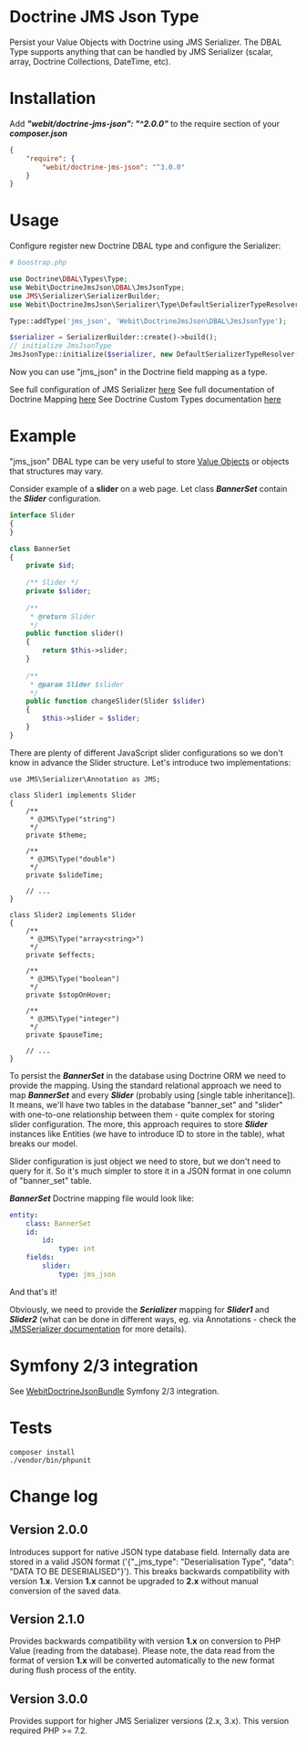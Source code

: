 # Doctrine JMS Json Type
Persist your Value Objects with Doctrine using JMS Serializer.
The DBAL Type supports anything that can be handled by JMS Serializer (scalar, array, Doctrine Collections, DateTime, etc).

# Installation

Add ***"webit/doctrine-jms-json": "^2.0.0"*** to the require section of your ***composer.json***

```json
{
    "require": {
        "webit/doctrine-jms-json": "^3.0.0"
    }
}
```

# Usage

Configure register new Doctrine DBAL type and configure the Serializer:

```php
# boostrap.php

use Doctrine\DBAL\Types\Type;
use Webit\DoctrineJmsJson\DBAL\JmsJsonType;
use JMS\Serializer\SerializerBuilder;
use Webit\DoctrineJmsJson\Serializer\Type\DefaultSerializerTypeResolver;

Type::addType('jms_json', 'Webit\DoctrineJmsJson\DBAL\JmsJsonType');

$serializer = SerializerBuilder::create()->build();
// initialize JmsJsonType
JmsJsonType::initialize($serializer, new DefaultSerializerTypeResolver());

```

Now you can use "jms_json" in the Doctrine field mapping as a type.  

See full configuration of JMS Serializer [here](http://jmsyst.com/libs/serializer)
See full documentation of Doctrine Mapping [here](http://docs.doctrine-project.org/projects/doctrine-orm/en/latest/reference/basic-mapping.html#property-mapping)
See Doctrine Custom Types documentation [here](http://docs.doctrine-project.org/projects/doctrine-orm/en/latest/cookbook/advanced-field-value-conversion-using-custom-mapping-types.html)

# Example

"jms_json" DBAL type can be very useful to store [Value Objects](https://en.wikipedia.org/wiki/Value_object) or objects that structures may vary. 

Consider example of a **slider** on a web page.
Let class ***BannerSet*** contain the ***Slider*** configuration.

```php
interface Slider
{
}

class BannerSet
{
    private $id;
    
    /** Slider */
    private $slider;
    
    /**
     * @return Slider
     */
    public function slider()
    {
        return $this->slider;
    }
    
    /**
     * @param Slider $slider
     */
    public function changeSlider(Slider $slider)
    {
        $this->slider = $slider;
    }
}
```

There are plenty of different JavaScript slider configurations so we don't know in advance the Slider structure.
Let's introduce two implementations:

```
use JMS\Serializer\Annotation as JMS;

class Slider1 implements Slider
{
    /**
     * @JMS\Type("string")
     */
    private $theme;
    
    /**
     * @JMS\Type("double")
     */
    private $slideTime;
    
    // ...
}

class Slider2 implements Slider
{ 
    /**
     * @JMS\Type("array<string>")
     */
    private $effects;

    /**
     * @JMS\Type("boolean")
     */
    private $stopOnHover;
    
    /**
     * @JMS\Type("integer")
     */
    private $pauseTime;
 
    // ...
}
```

To persist the ***BannerSet*** in the database using Doctrine ORM we need to provide the mapping.
Using the standard relational approach we need to map ***BannerSet*** and every ***Slider*** (probably using [single table inheritance]).
It means, we'll have two tables in the database "banner_set" and "slider" with one-to-one relationship between them - quite complex
for storing slider configuration. The more, this approach requires to store ***Slider*** instances like Entities (we have to introduce ID to store in the table),
what breaks our model.

Slider configuration is just object we need to store, but we don't need to query for it. So it's much simpler to store it in a JSON format
in one column of "banner_set" table.

***BannerSet*** Doctrine mapping file would look like:

```yaml
entity:
    class: BannerSet
    id:
        id:
            type: int
    fields:
        slider:
            type: jms_json
```

And that's it!

Obviously, we need to provide the ***Serializer*** mapping for ***Slider1*** and ***Slider2*** 
(what can be done in different ways, eg. via Annotations - check the [JMSSerializer documentation](http://jmsyst.com/libs/serializer) for more details).

# Symfony 2/3 integration

See [WebitDoctrineJsonBundle](https://github.com/dbojdo/Doctrine-JSON-Bundle) Symfony 2/3 integration.

# Tests

    composer install
    ./vendor/bin/phpunit

# Change log

## Version 2.0.0

Introduces support for native JSON type database field. Internally data are stored in a valid JSON format ('{"_jms_type": "Deserialisation Type", "data": "DATA TO BE DESERIALISED"}').
This breaks backwards compatibility with version **1.x**. Version **1.x** cannot be upgraded to **2.x** without manual conversion of the saved data.

## Version 2.1.0

Provides backwards compatibility with version **1.x** on conversion to PHP Value (reading from the database).
Please note, the data read from the format of version **1.x** will be converted automatically to the new format during flush process of the entity.

## Version 3.0.0

Provides support for higher JMS Serializer versions (2.x, 3.x). This version required PHP >= 7.2.
